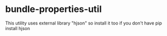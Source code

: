 # bundle-properties-util

This utility uses external library "hjson" so install it too if you don't have
pip install hjson
